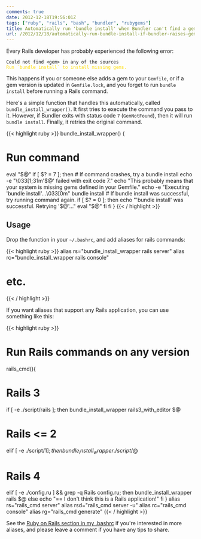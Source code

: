 ```yaml
---
comments: true
date: 2012-12-18T19:56:01Z
tags: ["ruby", "rails", "bash", "bundler", "rubygems"]
title: Automatically run 'bundle install' when Bundler can't find a gem
url: /2012/12/18/automatically-run-bundle-install-if-bundler-raises-gemnotfound/
---
```


Every Rails developer has probably experienced the following error:

<div class="highlight"><pre><code class="bash"><span class="sb">Could not find &lt;gem&gt; in any of the sources</span>
<span style="color: #FD0;">Run `bundle install` to install missing gems.</span>
</code></pre>
</div>

This happens if you or someone else adds a gem to your `Gemfile`, or if a gem version is updated in `Gemfile.lock`,
and you forget to run `bundle install` before running a Rails command.

Here's a simple function that handles this automatically, called `bundle_install_wrapper()`. It first tries to execute the command you pass to it.
However, if Bundler exits with status code `7` (`GemNotFound`), then it will run `bundle install`. Finally, it retries the original command.

{{< highlight ruby >}}
bundle_install_wrapper() {

# Run command

eval "$@"
  if [ $? = 7 ]; then
    # If command crashes, try a bundle install
    echo -e "\033[1;31m'$@' failed with exit code 7."
echo "This probably means that your system is missing gems defined in your Gemfile."
echo -e "Executing 'bundle install'...\033[0m"
bundle install # If bundle install was successful, try running command again.
if [ $? = 0 ]; then
echo "'bundle install' was successful. Retrying '$@'..."
      eval "$@"
fi
fi
}
{{< / highlight >}}

## Usage

Drop the function in your `~/.bashrc`, and add aliases for rails commands:

{{< highlight ruby >}}
alias rs="bundle_install_wrapper rails server"
alias rc="bundle_install_wrapper rails console"

# etc.

{{< / highlight >}}

If you want aliases that support any Rails application, you can use something like this:

{{< highlight ruby >}}

# Run Rails commands on any version

rails_cmd(){

# Rails 3

if [ -e ./script/rails ]; then bundle_install_wrapper rails3_with_editor $@

# Rails <= 2

elif [ -e ./script/$1 ]; then bundle_install_wrapper ./script/$@

# Rails 4

elif [ -e ./config.ru ] && grep -q Rails config.ru; then bundle_install_wrapper rails $@
else echo "== I don't think this is a Rails application!"
fi
}
alias rs="rails_cmd server"
alias rsd="rails_cmd server -u"
alias rc="rails_cmd console"
alias rg="rails_cmd generate"
{{< / highlight >}}

See the [Ruby on Rails section in my .bashrc](https://github.com/ndbroadbent/dotfiles/blob/master/bashrc/ruby_on_rails.sh) if you're interested in more aliases,
and please leave a comment if you have any tips to share.
